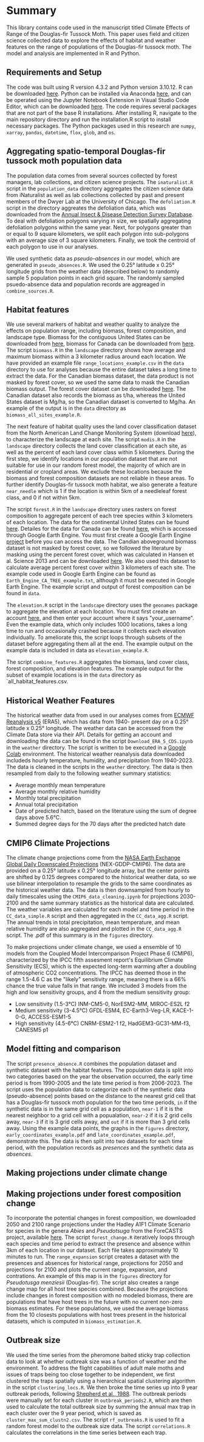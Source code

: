 # Summary

This library contains code used in the manuscript titled Climate Effects of Range of the Douglas-fir Tussock Moth. This paper uses field and citizen science collected data to explore the effects of habitat and weather features on the range of populations of the Douglas-fir tussock moth. The model and analysis are implemented in R and Python. 

## Requirements and Setup

The code was built using R version 4.3.2 and Python version 3.10.12. R can be downloaded [here](https://www.r-project.org). Python can be installed via Anaconda [here](https://docs.anaconda.com/anaconda/install/), and can be operated using the Jupyter Notebook Extension in Visual Studio Code Editor, which can be downloaded [here](https://code.visualstudio.com/download). The code requires several packages that are not part of the base R installations. After installing R, navigate to the main repository directory and run the installation.R script to install necessary packages. The Python packages used in this research are `numpy`, `xarray`, `pandas`, `datetime`, `flox`, `glob`, and `os`. 

## Aggregating spatio-temporal Douglas-fir tussock moth population data 

The population data comes from several sources collected by forest managers, lab collections, and citizen science projects. The `inaturalist.R` script in the `population_data` directory aggregates the citizen science data from iNaturalist as well as lab collections collected by past and present members of the Dwyer Lab at the University of Chicago. The `defoliation.R` script in the directory aggreates the defoliation data, which was downloaded from the [Annual Insect & Disease Detection Survey Database](https://www.fs.usda.gov/science-technology/data-tools-products/fhp-mapping-reporting/detection-surveys). To deal with defoliation polygons varying in size, we spatially aggregating defoliation polygons within the same year. Next, for polygons greater than or equal to 9 square kilometers, we split each polygon into sub-polygons with an average size of 3 square kilometers. Finally, we took the centroid of each polygon to use in our analyses. 

We used synthetic data as *pseudo-absences* in our model, which are generated in `pseudo_absences.R`. We used the 0.25&deg; latitude x 0.25&deg; longitude grids from the weather data (described below) to randomly sample 5 population points in each grid square. The randomly sampled psuedo-absence data and population records are aggreaged in `combine_sources.R`. 

## Habitat features

We use several markers of habitat and weather quality to analyze the effects on population range, including biomass, forest composition, and landscape type. Biomass for the contiguous United States can be downloaded from [here](https://data.fs.usda.gov/geodata/rastergateway/biomass/), biomass for Canada can be downloaded from [here](https://open.canada.ca/data/en/dataset/698dc612-5059-43ee-84f3-49756e6d5ad6). The script `biomass.R` in the `landscape` directory shows how average and maximum biomass within a 3 kilometer radius around each location. We have provided an example file `range_locations_example.csv` in the `data` directory to use for analyses because the entire dataset takes a long time to extract the data.  For the Canadian biomass dataset, the data product is not masked by forest cover, so we used the same data to mask the Canadian biomass output. The forest cover dataset can be downloaded [here](https://storage.googleapis.com/earthenginepartners-hansen/GFC-2023-v1.11/download.html). The Canadian dataset also records the biomass as t/ha, whereas the United States dataset is Mg/ha, so the Canadian dataset is converted to Mg/ha. An example of the output is in the `data` directory as `biomass_all_sites_example.R`.

The next feature of habitat quality uses the land cover classification dataset from the North American Land Change Monitoring System (download [here](http://www.cec.org/north-american-environmental-atlas/land-cover-2010-modis-250m/)), to characterize the landscape at each site. The script `modis.R` in the `landscape` directory collects the land cover classification at each site, as well as the percent of each land cover class within 5 kilometers. During the first step, we identify locations in our population dataset that are not suitable for use in our random forest model, the majority of which are in residential or cropland areas. We exclude these locations because the biomass and forest composition datasets are not reliable in these areas. To further identify Douglas-fir tussock moth habitat, we also generate a feature `near_needle` which is 1 if the location is within 5km of a needleleaf forest class, and 0 if not within 5km. 

The script `forest.R` in the `landscape` directory uses rasters on forest composition to aggregate percent of each tree species within 3 kilometers of each location. The data for the continental United States can be found [here](https://data.fs.usda.gov/geodata/rastergateway/forest_type/). Detailes for the data for Canada can be found [here](https://gee-community-catalog.org/projects/ca_species/), which is accessed through Google Earth Engine. You must first create a Google Earth Engine [project](https://code.earthengine.google.com/register) before you can access the data. The Candian aboveground biomass dataset is not masked by forest cover, so we followed the literature by masking using the percent forest cover, which was calculated in Hansen et al. Science 2013 and can be downloaded [here](https://data.globalforestwatch.org/documents/941f17325a494ed78c4817f9bb20f33a/explore). We also used this dataset to calculate average percent forest cover within 3 kilometers of each site. The example code used in Google Earth Engine can be found as `Earth_Engine_CA_TREE_example.txt`, although it must be executed in Google Earth Engine. The example script and output of forest composition can be found in `data`.

The `elevation.R` script in the `landscape` directory uses the `geonames` package to aggregate the elevation at each location. You must first create an account [here](https://www.geonames.org/login), and then enter your account where it says "your_username". Even the example data, which only includes 1000 locations, takes a long time to run and occasionally crashed because it collects each elevation individually. To ameliorate this, the script loops through subsets of the dataset before aggregating them all at the end. The example output on the example data is included in data as `elevation_example.R`. 

The script `combine_features.R` aggregates the biomass, land cover class, forest composition, and elevation features. The example output for the subset of example locations is in the `data` directory as `all_habitat_features.csv.

## Historical Weather Features

The historical weather data from used in our analyses comes from [ECMWF Reanalysis v5](https://www.ecmwf.int/en/forecasts/dataset/ecmwf-reanalysis-v5) (ERA5), which has data from 1940- present day on a 0.25&deg; latitude x 0.25&deg; longitude. The weather data can be accessed from the Climate Data store via their API. Details for getting an account and downloading the data can be found in the script `Download_ERA_5_CDS.ipynb` in the `weather` directory. The script is written to be executed in a [Google Colab](https://colab.research.google.com/) environment. The historical weather reanalysis data downloaded includeds hourly temperature, humidity, and precipitation from 1940-2023. The data is cleaned in the scripts in the `weather` directory. The data is then resampled from daily to the following weather summary statistics:

* Average monthly mean temperature
* Average monthly relative humidity
* Monthly total precipitation
* Annual total precipitation
* Date of predicted hatch, based on the literature using the sum of degree days above 5.6&deg;C.
* Summed degree days for the 70 days after the predicted hatch date

## CMIP6 Climate Projections

The climate change projections come from the [NASA Earth Exchange Global Daily Downscaled Projections](https://www.nccs.nasa.gov/services/data-collections/land-based-products/nex-gddp-cmip6) (NEX-GDDP-CMIP6). The data are provided on a 0.25&deg; latitude x 0.25&deg; longitude array, but the center points are shifted by 0.125 degrees compared to the historical weather data, so we use bilinear interpolation to resample the grids to the same coordinates as the historical weather data. The data is then downsampled from hourly to daily timescales using the `CMIP6_data_cleaning.ipynb` for projections 2030-2100 and the same summary statistics as the historical data are calculated. The weather variables are calculated for each model and time period in the `CC_data_simple.R` script and then aggregated in the `CC_data_agg.R` script. The annual trends in total precipitation, mean temperature, and mean relative humidity are also aggregated and plotted in the `CC_data_agg.R` script. The .pdf of this summary is in the `figures` directory. 

To make projections under climate change, we used a ensemble of 10 models from the Coupled Model Intercomparison Project Phase 6 (CMIP6), characterized by the IPCC fifth assesment report's Equilibrium Climate Sensitivity (ECS), which is the expected long-term warming after a doubling of atmospheric CO2 concentrations. The IPCC has deemed those in the range 1.5-4.6 C as the "likely" sensitivity range, meaning there is a 66% chance the true value falls in that range. We included 3 models from the high and low sensitivity groups, and 4 from the medium sensitivity group:

* Low sensitivity (1.5-3&deg;C) INM-CM5-0, NorESM2-MM, MIROC-ES2L f2
* Medium sensitivity (3-4.5&deg;C) GFDL-ESM4, EC-Earth3-Veg-LR, KACE-1-0-G, ACCESS-ESM1-5
* High sensitivity (4.5-6&deg;C) CNRM-ESM2-1 f2, HadGEM3-GC31-MM-f3, CANESM5 p1

## Model fitting and comparison

The script `presence_absence.R` combines the population dataset and synthetic dataset with the habitat features. The population data is split into two categories based on the year the observation occurred, the early time period is from 1990-2005 and the late time period is from 2006-2023. The script uses the population data to categorize each of the synthetic data (pseudo-absence) points based on the distance to the nearest grid cell that has a Douglas-fir tussock moth population for the two time periods, `in` if the synthetic data is in the same grid cell as a population, `near-1` if it is the nearest neighbor to a grid cell with a popualation, `near-2` if it is 2 grid cells away, `near-3` if it is 3 grid cells away, and `out` if it is more than 3 grid cells away. Using the example data points, the graphs in the   `figures` directory, `early_coordinates_example.pdf` and `late_coordinates_example.pdf`, demonstrate this. The data is then split into two datasets for each time period, with the population records as *presences* and the synthetic data as *absences*. 

## Making projections under climate change

## Making projections under forest composition change

To incorporate the potential changes in forest composition, we downloaded 2050 and 2100 range projections under the Hadley A1F1 Climate Scenario for species in the genera *Abies* and *Pseudotsuga* from the ForeCASTS project, available [here](https://www.geobabble.org/ForeCASTS/atlas.html). The script `forest_change.R` iteratively loops through each species and time period to extract the presence and absence within 3km of each location in our dataset. Each file takes approximately 10 minutes to run. The `range_expansion` script creates a dataset with the presences and absences for historical range, projections for 2050 and projections for 2100 and plots the current range, expansion, and contrations. An example of this map is in the `figures` directory for *Pseudotusga menziesii* (Douglas-fir). The script also creates a range change map for all host tree species combined. Because the projections include changes in forest composition with no modeled biomass, there are populations that have host trees in the future with no current non-zero biomass estimates. For these populations, we used the average biomass from the 10 closests populations with host trees present in the historical datasets, which is computed in `biomass_estimation.R`. 

## Outbreak size

We used the time series from the pheromone baited sticky trap collection data to look at whether outbreak size was a function of weather and the environment. To address the flight capabilities of adult male moths and issues of traps being too close together to be independent, we first clustered the traps spatially using a hierarchical spatial clustering algorithm in the script `clustering_locs.R`. We then broke the time series up into 9 year outbreak periods, following [Shepherd et al., 1988](https://www.cambridge.org/core/journals/memoirs-of-the-entomological-society-of-canada/article/abs/evidence-of-synchronized-cycles-in-outbreak-patterns-of-douglasfir-tussock-moth-orgyia-pseudotsugata-mcdunnough-lepidoptera-lymantriidae/38DEB2566939995A603A652A7FBE756C). The outbreak periods were manually set for each cluster in `outbreak_periods2.R`, which are then used to calculate the total outbreak size by summing the annual max trap in each cluster over the 9 year period, which is saved as `cluster_max_sum_clustn2.csv`. The script `rf_outbreaks.R` is used to fit a random forest model to the outbreak size data. The script `correlations.R` calculates the correlations in the time series between each trap.
